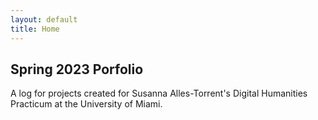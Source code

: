 ```yaml
---
layout: default
title: Home
---
```


## Spring 2023 Porfolio
A log for projects created for Susanna Alles-Torrent's Digital Humanities Practicum at the University of Miami.

